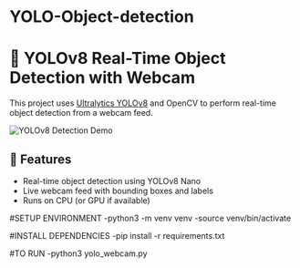 # YOLO-Object-detection

# 🧠 YOLOv8 Real-Time Object Detection with Webcam

This project uses [Ultralytics YOLOv8](https://github.com/ultralytics/ultralytics) and OpenCV to perform real-time object detection from a webcam feed.

![YOLOv8 Detection Demo](https://github.com/ultralytics/assets/raw/main/yolov8/example-output.jpg)

## 🚀 Features

- Real-time object detection using YOLOv8 Nano 
- Live webcam feed with bounding boxes and labels
- Runs on CPU (or GPU if available)

#SETUP ENVIRONMENT
-python3 -m venv venv
-source venv/bin/activate

#INSTALL DEPENDENCIES
-pip install -r requirements.txt

#TO RUN
-python3 yolo_webcam.py

